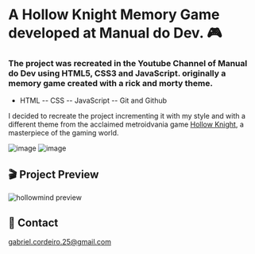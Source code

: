 # A Hollow Knight Memory Game developed at Manual do Dev. 🎮

### The project was recreated in the Youtube Channel of Manual do Dev using HTML5, CSS3 and JavaScript. originally a memory game created with a rick and morty theme.

- HTML -- CSS -- JavaScript -- Git and Github

I decided to recreate the project incrementing it with my style and with a different theme from the acclaimed metroidvania game [Hollow Knight](https://www.hollowknight.com), 
a masterpiece of the gaming world.

![image](https://user-images.githubusercontent.com/72809297/230991671-bf02bf05-9913-42fa-b1b3-673cca4ebdc8.png)
![image](https://user-images.githubusercontent.com/72809297/230991782-4059c1fc-471d-48f0-a2c2-9599a81130e7.png)

 
 ## 🎬 Project Preview

![hollowmind preview](https://user-images.githubusercontent.com/72809297/230991474-fdf4ae03-661b-4bda-97ba-be31e960ebd2.gif)

## 🎫 Contact
gabriel.cordeiro.25@gmail.com
